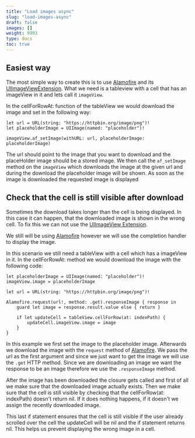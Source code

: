 ```yaml
---
title: "Load images async"
slug: "load-images-async"
draft: false
images: []
weight: 9993
type: docs
toc: true
---
```


## Easiest way
The most simple way to create this is to use [Alamofire][1] and its [UIImageViewExtension][2]. What we need is a tableview with a cell that has an imageView in it and lets call it `imageView`.

In the cellForRowAt: function of the tableView we would download the image and set in the following way:

    let url = URL(string: "https://httpbin.org/image/png")!
    let placeholderImage = UIImage(named: "placeholder")!
    
    imageView.af_setImage(withURL: url, placeholderImage: placeholderImage)

The url should point to the image that you want to download and the placeHolder image should be a stored image. We then call the `af_setImage` method on the `imageView` which downloads the image at the given url and during the download the placeholder image will be shown. As soon as the image is downloaded the requested image is displayed

  [1]: https://github.com/Alamofire/Alamofire
  [2]: https://github.com/Alamofire/AlamofireImage#uiimageview-extension


## Check that the cell is still visible after download
Sometimes the download takes longer than the cell is being displayed. In this case it can happen, that the downloaded image is shown in the wrong cell. To fix this we can not use the [UIImageView Extension][1].

We still will be using [Alamofire][2] however we will use the completion handler to display the image.

In this scenario we still need a tableView with a cell which has a imageView in it. In the cellForRowAt: method we would download the image with the following code:

    let placeholderImage = UIImage(named: "placeholder")!
    imageView.image = placeholderImage

    let url = URL(string: "https://httpbin.org/image/png")!
    
    Alamofire.request(url!, method: .get).responseImage { response in
        guard let image = response.result.value else { return }
    
        if let updateCell = tableView.cellForRow(at: indexPath) {
            updateCell.imageView.image = image
        }
    }

In this example we first set the image to the placeholder image. Afterwards we download the image with the `request` method of [Alamofire][1]. We pass the url as the first argument and since we just want to get the image we will use the `.get` HTTP method. Since we are downloading an image we want the response to be an image therefore we use the `.responseImage` method. 

After the image has been downloaded the closure gets called and first of all we make sure that the downloaded image actually exists. Then we make sure that the cell is still visible by checking that the cellForRow(at: indexPath) doesn't return nil. If it does nothing happens, if it doesn't we assign the recently downloaded image.

This last if statement ensures that the cell is still visible if the user already scrolled over the cell the updateCell will be nil and the if statement returns nil. This helps us prevent displaying the wrong image in a cell.



  [1]: https://github.com/Alamofire/AlamofireImage#uiimageview-extension
  [2]: https://github.com/Alamofire/Alamofire

